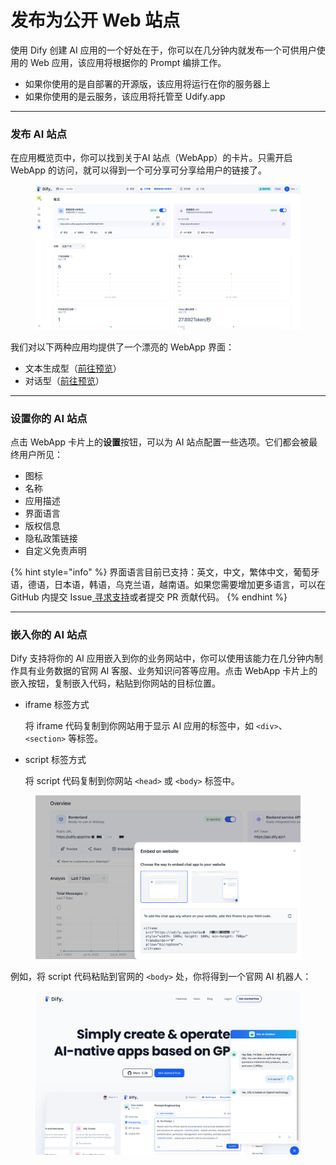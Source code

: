 # 发布为公开 Web 站点

使用 Dify 创建 AI 应用的一个好处在于，你可以在几分钟内就发布一个可供用户使用的 Web 应用，该应用将根据你的 Prompt 编排工作。

* 如果你使用的是自部署的开源版，该应用将运行在你的服务器上
* 如果你使用的是云服务，该应用将托管至 Udify.app

***

### 发布 AI 站点

在应用概览页中，你可以找到关于AI 站点（WebApp）的卡片。只需开启 WebApp 的访问，就可以得到一个可分享可分享给用户的链接了。

<figure><img src="../../../.gitbook/assets/image (244).png" alt=""><figcaption></figcaption></figure>

我们对以下两种应用均提供了一个漂亮的 WebApp 界面：

* 文本生成型（[前往预览](text-generator.md)）
* 对话型（[前往预览](conversation-application.md)）

***

### 设置你的 AI 站点

点击 WebApp 卡片上的**设置**按钮，可以为 AI 站点配置一些选项。它们都会被最终用户所见：

* 图标
* 名称
* 应用描述
* 界面语言
* 版权信息
* 隐私政策链接
* 自定义免责声明

{% hint style="info" %}
界面语言目前已支持：英文，中文，繁体中文，葡萄牙语，德语，日本语，韩语，乌克兰语，越南语。如果您需要增加更多语言，可以在 GitHub 内提交 Issue[ 寻求支持](../../../community/support.md)或者提交 PR 贡献代码。
{% endhint %}

***

### 嵌入你的 AI 站点

Dify 支持将你的 AI 应用嵌入到你的业务网站中，你可以使用该能力在几分钟内制作具有业务数据的官网 AI 客服、业务知识问答等应用。点击 WebApp 卡片上的嵌入按钮，复制嵌入代码，粘贴到你网站的目标位置。

*   iframe 标签方式

    将 iframe 代码复制到你网站用于显示 AI 应用的标签中，如 `<div>`、`<section>` 等标签。
*   script 标签方式

    将 script 代码复制到你网站 `<head>` 或 `<body>` 标签中。

<figure><img src="../../../.gitbook/assets/image (69).png" alt=""><figcaption></figcaption></figure>

例如，将 script 代码粘贴到官网的 `<body>` 处，你将得到一个官网 AI 机器人：

<figure><img src="../../../.gitbook/assets/image (40).png" alt=""><figcaption></figcaption></figure>

